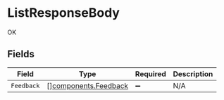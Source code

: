 # ListResponseBody

OK


## Fields

| Field                                                        | Type                                                         | Required                                                     | Description                                                  |
| ------------------------------------------------------------ | ------------------------------------------------------------ | ------------------------------------------------------------ | ------------------------------------------------------------ |
| `Feedback`                                                   | [][components.Feedback](../../models/components/feedback.md) | :heavy_minus_sign:                                           | N/A                                                          |